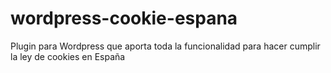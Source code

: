 wordpress-cookie-espana
=======================

Plugin para Wordpress que aporta toda la funcionalidad para hacer cumplir la ley de cookies en España
